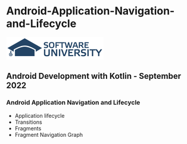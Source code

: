 # Android-Application-Navigation-and-Lifecycle
![Software University 2022](https://raw.githubusercontent.com/mark79-github/Blog-System/master/client/public/logo.png)
## Android Development with Kotlin - September 2022

### Android Application Navigation and Lifecycle 
* Application lifecycle
* Transitions
* Fragments
* Fragment Navigation Graph
